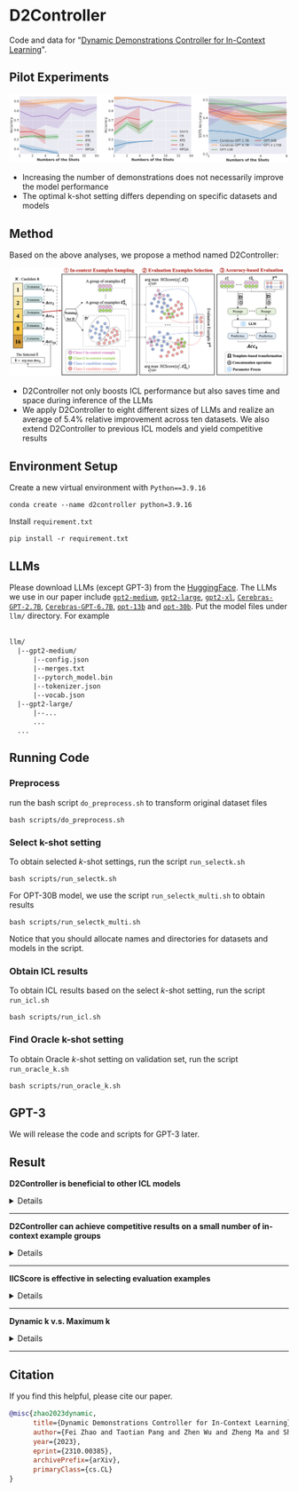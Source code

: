 # D2Controller

Code and data for "[Dynamic Demonstrations Controller for In-Context Learning](https://arxiv.org/abs/2310.00385)".

##  Pilot Experiments
<div align="center">
<img src="figs/pilot.jpg" width="700px">
</div>

- Increasing the number of demonstrations does not necessarily improve the model performance
- The optimal k-shot setting differs depending on specific datasets and models

##  Method

Based on the above analyses, we propose a method named D2Controller:

<div align="center">
<img src="figs/D2Controller.png" width="700px">
</div>

-  D2Controller not only boosts ICL performance but also saves time and space during inference of the LLMs
-  We apply D2Controller to eight different sizes of LLMs and realize an average of 5.4% relative improvement across ten datasets. We also extend D2Controller to previous ICL models and yield competitive results


## Environment Setup
Create a new virtual environment with `Python==3.9.16`
```
conda create --name d2controller python=3.9.16
```

Install `requirement.txt`
```
pip install -r requirement.txt
```

## LLMs

Please download LLMs (except GPT-3) from the [HuggingFace](https://huggingface.co/). The LLMs we use in our paper include [`gpt2-medium`](https://huggingface.co/gpt2-medium), [`gpt2-large`](https://huggingface.co/gpt2-large), [`gpt2-xl`](https://huggingface.co/gpt2-xl), [`Cerebras-GPT-2.7B`](https://huggingface.co/cerebras/Cerebras-GPT-2.7B), [`Cerebras-GPT-6.7B`](https://huggingface.co/cerebras/Cerebras-GPT-6.7B), [`opt-13b`](https://huggingface.co/facebook/opt-13b) and [`opt-30b`](https://huggingface.co/facebook/opt-30b). Put the model files under `llm/` directory. For example
```

llm/
  |--gpt2-medium/
      |--config.json
      |--merges.txt
      |--pytorch_model.bin
      |--tokenizer.json
      |--vocab.json
  |--gpt2-large/
      |--...
      ...
  ...
```
## Running Code
### Preprocess 
run the bash script `do_preprocess.sh` to transform original dataset files
```
bash scripts/do_preprocess.sh
```


### Select k-shot setting
To obtain selected $k$-shot settings, run the script `run_selectk.sh`
```
bash scripts/run_selectk.sh
```

For OPT-30B model, we use the script `run_selectk_multi.sh` to obtain results
```
bash scripts/run_selectk_multi.sh
```
Notice that you should allocate names and directories for datasets and models in the script.


### Obtain ICL results
To obtain ICL results based on the select $k$-shot setting, run the script `run_icl.sh`
```
bash scripts/run_icl.sh
```

### Find Oracle k-shot setting
To obtain Oracle $k$-shot setting on validation set, run the script `run_oracle_k.sh`
```
bash scripts/run_oracle_k.sh
```

## GPT-3
We will release the code and scripts for GPT-3 later.

## Result
**D2Controller is beneficial to other ICL models**
<details>
| **Model** | **GPT-2 0.3B** | **GPT-2 0.8B** | **GPT-2 1.5B** | **Cerebras-GPT 2.7B** | **Cerebras-GPT 6.7B** |
|-----------|---------|---------|---------|----------|---------|
| KATE |  66.7 | 69.4 | 67.7 | 71.6 | 77.6 |
| +D2Controller | 68.8 | 70.5 | 69.4 | 74.7 | 77.9 |
| GlobalE | 59.5 | 67.7 | 69.8 | - | - |
| +D2Controller |  61.5 | 68.7 | 71.6 | - | - |
| Contextual Calibration | 59.5 | 64.2 | 63.9 | 67.2 | 72.5 |
| +D2Controller | 60.8 | 66.6 | 65.4 | 68.7 | 73.5 |
| kNN Prompting | 74.8 | 76.0 | 77.3 | 77.8 | 79.0 |
| +D2Controller | 75.8 | 77.1 | 78.2 | 78.1 | 79.7 |
</details>

---

**D2Controller can achieve competitive results on a small number of in-context example groups**
<details>
</details>

---

**IICScore is effective in selecting evaluation examples**
<details>
</details>

---

**Dynamic k v.s. Maximum k**
<details>
</details>

---

## Citation
If you find this helpful, please cite our paper.

```bibtex
@misc{zhao2023dynamic,
      title={Dynamic Demonstrations Controller for In-Context Learning}, 
      author={Fei Zhao and Taotian Pang and Zhen Wu and Zheng Ma and Shujian Huang and Xinyu Dai},
      year={2023},
      eprint={2310.00385},
      archivePrefix={arXiv},
      primaryClass={cs.CL}
}
```
